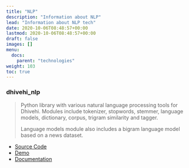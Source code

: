 ```yaml
---
title: "NLP"
description: "Information about NLP"
lead: "Information about NLP tech"
date: 2020-10-06T08:48:57+00:00
lastmod: 2020-10-06T08:48:57+00:00
draft: false
images: []
menu:
  docs:
    parent: "technologies"
weight: 103
toc: true
---
```



### dhivehi_nlp

> Python library with various natural language processing tools for Dhivehi. Modules include tokenizer, stopwords, stemmer, language models, dictionary, corpus, trigram similarity and tagger.
>
> Language models module also includes a bigram language model based on a news dataset.

* [Source Code](https://github.com/mismaah/dhivehi_nlp)
* [Demo](https://dhivehi-nlp.herokuapp.com/)
* [Documentation](https://dhivehi-nlp.herokuapp.com/docs/index.html)
